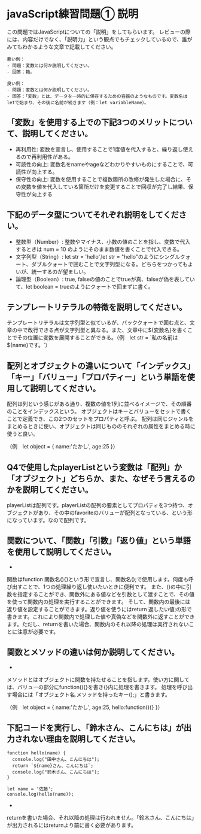 # javaScript練習問題① 説明

この問題ではJavaScriptについての「説明」をしてもらいます。
レビューの際には、内容だけでなく、「説明力」という観点でもチェックしているので、誰がみてもわかるような文章で記載してください。

```
悪い例：
- 問題：変数とは何か説明してください。
- 回答：箱。

良い例：
- 問題：変数とは何か説明してください。
- 回答：「変数」とは、データを一時的に保存するための容器のようなものです。変数名はletで始まり、その後に名前が続きます（例：let variableName）。
```

## 「変数」を使用する上での下記3つのメリットについて、説明してください。

- 再利用性: 変数を宣言し、使用することで1度値を代入すると、繰り返し使えるので再利用性がある。
- 可読性の向上: 変数名をnameやageなどわかりやすいものにすることで、可読性が向上する。
- 保守性の向上: 変数を使用することで複数箇所の改修が発生した場合に、その変数を値を代入している箇所だけを変更することで回収が完了し結果、保守性が向上する

## 下記のデータ型についてそれぞれ説明をしてください。
- 整数型（Number）: 整数やマイナス、小数の値のことを指し、変数で代入するときは num = 10 のようにそのまま数値を書くことで代入できる。
- 文字列型（String）: let str = 'hello',let str = "hello"のようにシングルクォート、ダブルクォートで囲むことで文字列型になる。どちらをつかってもよいが、統一するのが望ましい。
- 論理型（Boolean）: true, falseの値のことでtrueが真、falseが偽を表していて、let boolean = trueのようにクォートで囲まずに書く。

## テンプレートリテラルの特徴を説明してください。

テンプレートリテラルは文字列型と似ているが、バッククォートで囲む点と、文章の中で改行できる点が文字列型と異なる。また、文章中に${変数名}を書くことでその位置に変数を展開することができる。（例　let str = `私の名前は${name}です。`）

## 配列とオブジェクトの違いについて「インデックス」「キー」「バリュー」「プロパティー」という単語を使用して説明してください。

配列は列という感じがある通り、複数の値を1列に並べるイメージで、その順番のことをインデックスという。
オブジェクトはキーとバリューをセットで書くことで定義でき、この2つのセットをプロパティと呼ぶ。
配列は同じジャンルをまとめるときに使い、オブジェクトは同じもののそれぞれの属性をまとめる時に使うと良い。

（例　let object = { name:'たかし', age:25 }）

## Q4で使用したplayerListという変数は「配列」か「オブジェクト」どちらか、また、なぜそう言えるのかを説明してください。

playerListは配列です。playerListの配列の要素としてプロパティを3つ持つ、オブジェクトがあり、その中のfavoriteのバリューが配列となっている、という形になっています。なので配列です。

## 関数について、「関数」「引数」「返り値」という単語を使用して説明してください。
- 
関数はfunction 関数名(){}という形で宣言し、関数名();で使用します。何度も呼び出すことで、1つの処理繰り返し使いたいときに便利です。
また、()の中に引数を指定することができ、関数外にある値などを引数として渡すことで、その値を使って関数内の処理を実行することができます。
そして、関数内の最後には返り値を設定することができます。返り値を使うにはreturn 返したい値;の形で書きます。これにより関数内で処理した値や真偽などを関数外に返すことができます。ただし、returnを書いた場合、関数内のそれ以降の処理は実行されないことに注意が必要です。

## 関数とメソッドの違いは何か説明してください。
- 
メソッドとはオブジェクトに関数を持たせることを指します。使い方に関しては、バリューの部分にfunction(){}を書き{}内に処理を書きます。
処理を呼び出す場合には「オブジェクト名.メソッドを持ったキー();」と書きます。

（例　let object = { name:'たかし', age:25, hello:function(){} }）

## 下記コードを実行し、「鈴木さん、こんにちは」が出力されない理由を説明してください。
```
function hello(name) {
  console.log("田中さん、こんにちは");
  return `${name}さん、こんにちは`;
  console.log("鈴木さん、こんにちは");
}

let name = '佐藤';
console.log(hello(name));
```
- 

returnを書いた場合、それ以降の処理は行われません。「鈴木さん、こんにちは」が出力されるにはreturnより前に書く必要があります。